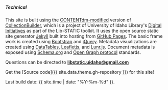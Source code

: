 <div class="card my-4">
<h5 class="card-header">Technical</h5>
<div class="card-body">
<div class="card-text" markdown="1">

This site is built using the [CONTENTdm-modified](https://github.com/uidaholib/collectionbuilder-cdm-template) version of [CollectionBuilder](https://github.com/CollectionBuilder/collectionbuilder-gh), which is a project of University of Idaho Library's [Digital Initiatives](https://www.lib.uidaho.edu/digital/) as part of the Lib-STATIC toolkit. 
It uses the open source static site generator [Jekyll](https://jekyllrb.com/) built into hosting from [GitHub Pages](https://pages.github.com/).
The basic frame work is created using [Bootstrap](https://getbootstrap.com/) and [jQuery](https://jquery.com/).
Metadata visualizations are created using [DataTables](https://datatables.net/), [Leafletjs](http://leafletjs.com/), and [Lunr.js](https://lunrjs.com/).
Document metadata is exposed using [Schema.org](http://schema.org) and [Open Graph protocol](http://ogp.me/) standards.

Questions can be directed to **libstatic.uidaho@gmail.com**

Get the [Source code]({{ site.data.theme.gh-repository }}) for this site!

Last build date: {{ site.time | date: "%Y-%m-%d" }}.

</div>
</div>
</div>